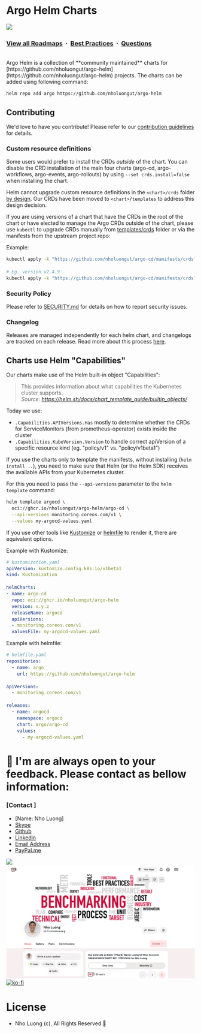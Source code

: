 # Argo Helm Charts

![](https://i.imgur.com/waxVImv.png)
### [View all Roadmaps](https://github.com/nholuongut/all-roadmaps) &nbsp;&middot;&nbsp; [Best Practices](https://github.com/nholuongut/all-roadmaps/blob/main/public/best-practices/) &nbsp;&middot;&nbsp; [Questions](https://www.linkedin.com/in/nholuong/)
<br/>
Argo Helm is a collection of **community maintained** charts for [https://github.com/nholuongut/argo-helm](https://github.com/nholuongut/argo-helm) projects. The charts can be added using following command:

```bash
helm repo add argo https://github.com/nholuongut/argo-helm
```

## Contributing

We'd love to have you contribute! Please refer to our [contribution guidelines](CONTRIBUTING.md) for details.

### Custom resource definitions

Some users would prefer to install the CRDs _outside_ of the chart. You can disable the CRD installation of the main four charts (argo-cd, argo-workflows, argo-events, argo-rollouts) by using `--set crds.install=false` when installing the chart.

Helm cannot upgrade custom resource definitions in the `<chart>/crds` folder [by design](https://helm.sh/docs/chart_best_practices/custom_resource_definitions/#some-caveats-and-explanations). Our CRDs have been moved to `<chart>/templates` to address this design decision.

If you are using versions of a chart that have the CRDs in the root of the chart or have elected to manage the Argo CRDs outside of the chart, please use `kubectl` to upgrade CRDs manually from [templates/crds](templates/crds/) folder or via the manifests from the upstream project repo:

Example:

```bash
kubectl apply -k "https://github.com/nholuongut/argo-cd/manifests/crds?ref=<appVersion>"

# Eg. version v2.4.9
kubectl apply -k "https://github.com/nholuongut/argo-cd/manifests/crds?ref=v2.4.9"
```

### Security Policy

Please refer to [SECURITY.md](SECURITY.md) for details on how to report security issues.

### Changelog

Releases are managed independently for each helm chart, and changelogs are tracked on each release. Read more about this process [here](https://github.com/nholuongut/argo-helm/blob/main/CONTRIBUTING.md#changelog).

## Charts use Helm "Capabilities"

Our charts make use of the Helm built-in object "Capabilities":
> This provides information about what capabilities the Kubernetes cluster supports.  
> *Source: https://helm.sh/docs/chart_template_guide/builtin_objects/*

Today we use:

- `.Capabilities.APIVersions.Has` mostly to determine whether the CRDs for ServiceMonitors (from prometheus-operator) exists inside the cluster
- `.Capabilities.KubeVersion.Version` to handle correct apiVersion of a specific resource kind (eg. "policy/v1" vs. "policy/v1beta1")

If you use the charts only to template the manifests, without installing (`helm install ..`), you need to make sure that Helm (or the Helm SDK) receives the available APIs from your Kubernetes cluster.

For this you need to pass the `--api-versions` parameter to the `helm template` command:

```bash
helm template argocd \
  oci://ghcr.io/nholuongut/argo-helm/argo-cd \
  --api-versions monitoring.coreos.com/v1 \
  --values my-argocd-values.yaml
```

If you use other tools like [Kustomize](https://kubectl.docs.kubernetes.io/references/kustomize/builtins/) or [helmfile](https://helmfile.readthedocs.io/en/latest/#configuration) to render it, there are equivalent options.

Example with Kustomize:

```yaml
# kustomization.yaml
apiVersion: kustomize.config.k8s.io/v1beta1
kind: Kustomization

helmCharts:
- name: argo-cd
  repo: oci://ghcr.io/nholuongut/argo-helm
  version: x.y.z
  releaseName: argocd
  apiVersions:
  - monitoring.coreos.com/v1
  valuesFile: my-argocd-values.yaml
```

Example with helmfile:

```yaml
# helmfile.yaml
repositories:
  - name: argo
    url: https://github.com/nholuongut/argo-helm

apiVersions:
  - monitoring.coreos.com/v1

releases:
  - name: argocd
    namespace: argocd
    chart: argo/argo-cd
    values:
      - my-argocd-values.yaml
```

# 🚀 I'm are always open to your feedback.  Please contact as bellow information:
### [Contact ]
* [Name: Nho Luong]
* [Skype](luongutnho_skype)
* [Github](https://github.com/nholuongut/)
* [Linkedin](https://www.linkedin.com/in/nholuong/)
* [Email Address](luongutnho@hotmail.com)
* [PayPal.me](https://www.paypal.com/paypalme/nholuongut)

![](https://i.imgur.com/waxVImv.png)
![](Donate.png)
[![ko-fi](https://ko-fi.com/img/githubbutton_sm.svg)](https://ko-fi.com/nholuong)

# License
* Nho Luong (c). All Rights Reserved.🌟